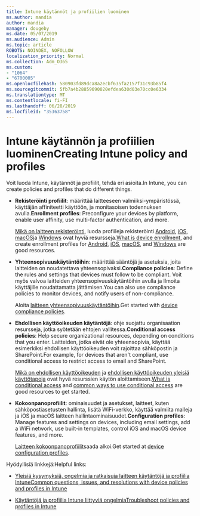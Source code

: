 ```yaml
---
title: Intune käytännöt ja profiilien luominen
ms.author: mandia
author: mandia
manager: dougeby
ms.date: 05/07/2019
ms.audience: Admin
ms.topic: article
ROBOTS: NOINDEX, NOFOLLOW
localization_priority: Normal
ms.collection: Adm_O365
ms.custom:
- "1064"
- "6700005"
ms.openlocfilehash: 580903fd89dca8a2ecbf635fa2157f31c93b85f4
ms.sourcegitcommit: 5fb7a4b28859690020efdea630d03e70cc0e6334
ms.translationtype: MT
ms.contentlocale: fi-FI
ms.lasthandoff: 06/28/2019
ms.locfileid: "35363758"
---
```

# <a name="creating-intune-policy-and-profiles"></a><span data-ttu-id="63f2e-102">Intune käytännön ja profiilien luominen</span><span class="sxs-lookup"><span data-stu-id="63f2e-102">Creating Intune policy and profiles</span></span>

<span data-ttu-id="63f2e-103">Voit luoda Intune, käytännöt ja profiilit, tehdä eri asioita.</span><span class="sxs-lookup"><span data-stu-id="63f2e-103">In Intune, you can create policies and profiles that do different things.</span></span>

- <span data-ttu-id="63f2e-104">**Rekisteröinti profiilit**: määrittää laitteeseen valmiiksi-ympäristössä, käyttäjän affiniteetti käyttöön, ja monitasoisen todennuksen avulla.</span><span class="sxs-lookup"><span data-stu-id="63f2e-104">**Enrollment profiles**: Preconfigure your devices by platform, enable user affinity, use multi-factor authentication, and more.</span></span>

  <span data-ttu-id="63f2e-105">[Mikä on laitteen rekisteröinti](https://docs.microsoft.com/intune/device-enrollment), luoda profiileja rekisteröinti [Android](https://docs.microsoft.com/intune/android-enroll), [iOS](https://docs.microsoft.com/intune/ios-enroll), [macOS](https://docs.microsoft.com/intune/macos-enroll)ja [Windows](https://docs.microsoft.com/intune/windows-enrollment-methods) ovat hyviä resursseja.</span><span class="sxs-lookup"><span data-stu-id="63f2e-105">[What is device enrollment](https://docs.microsoft.com/intune/device-enrollment), and create enrollment profiles for [Android](https://docs.microsoft.com/intune/android-enroll), [iOS](https://docs.microsoft.com/intune/ios-enroll), [macOS](https://docs.microsoft.com/intune/macos-enroll), and [Windows](https://docs.microsoft.com/intune/windows-enrollment-methods) are good resources.</span></span>

- <span data-ttu-id="63f2e-106">**Yhteensopivuuskäytäntöihin**: määrittää sääntöjä ja asetuksia, joita laitteiden on noudatettava yhteensopivaksi.</span><span class="sxs-lookup"><span data-stu-id="63f2e-106">**Compliance policies**: Define the rules and settings that devices must follow to be compliant.</span></span> <span data-ttu-id="63f2e-107">Voit myös valvoa laitteiden yhteensopivuuskäytäntöihin avulla ja Ilmoita käyttäjille noudattamatta jättämisen.</span><span class="sxs-lookup"><span data-stu-id="63f2e-107">You can also use compliance policies to monitor devices, and notify users of non-compliance.</span></span>

  <span data-ttu-id="63f2e-108">Aloita [laitteen yhteensopivuuskäytäntöihin](https://docs.microsoft.com/intune/device-compliance-get-started).</span><span class="sxs-lookup"><span data-stu-id="63f2e-108">Get started with [device compliance policies](https://docs.microsoft.com/intune/device-compliance-get-started).</span></span>
- <span data-ttu-id="63f2e-109">**Ehdollisen käyttöoikeuden käytäntöjä**: ohje suojattu organisaation resursseja, jotka syötetään ehtojen vallitessa.</span><span class="sxs-lookup"><span data-stu-id="63f2e-109">**Conditional access policies**: Help secure organizational resources, depending on conditions that you enter.</span></span> <span data-ttu-id="63f2e-110">Laitteiden, jotka eivät ole yhteensopivia, käyttää esimerkiksi ehdollisen käyttöoikeuden voit rajoittaa sähköpostin ja SharePoint.</span><span class="sxs-lookup"><span data-stu-id="63f2e-110">For example, for devices that aren't compliant, use conditional access to restrict access to email and SharePoint.</span></span>

  <span data-ttu-id="63f2e-111">[Mikä on ehdollisen käyttöoikeuden](https://docs.microsoft.com/intune/conditional-access) ja [ehdollisen käyttöoikeuden yleisiä käyttötapoja](https://docs.microsoft.com/intune/conditional-access-intune-common-ways-use) ovat hyvä resurssien käytön aloittamiseen.</span><span class="sxs-lookup"><span data-stu-id="63f2e-111">[What is conditional access](https://docs.microsoft.com/intune/conditional-access) and [common ways to use conditional access](https://docs.microsoft.com/intune/conditional-access-intune-common-ways-use) are good resources to get started.</span></span>

- <span data-ttu-id="63f2e-112">**Kokoonpanoprofiilit**: ominaisuudet ja asetukset, laitteet, kuten sähköpostiasetusten hallinta, lisätä WiFi-verkko, käyttää valmiita malleja ja iOS ja macOS laitteen hallintaominaisuudet.</span><span class="sxs-lookup"><span data-stu-id="63f2e-112">**Configuration profiles**: Manage features and settings on devices, including email settings, add a WiFi network, use built-in templates, control iOS and macOS device features, and more.</span></span>

  <span data-ttu-id="63f2e-113">[Laitteen kokoonpanoprofiilit](https://docs.microsoft.com/intune/device-profiles)saada alkoi.</span><span class="sxs-lookup"><span data-stu-id="63f2e-113">Get started at [device configuration profiles](https://docs.microsoft.com/intune/device-profiles).</span></span>

<span data-ttu-id="63f2e-114">Hyödyllisiä linkkejä:</span><span class="sxs-lookup"><span data-stu-id="63f2e-114">Helpful links:</span></span>

- [<span data-ttu-id="63f2e-115">Yleisiä kysymyksiä, ongelmia ja ratkaisuja laitteen käytäntöjä ja profiilia Intune</span><span class="sxs-lookup"><span data-stu-id="63f2e-115">Common questions, issues, and resolutions with device policies and profiles in Intune</span></span>](https://docs.microsoft.com/intune/device-profile-troubleshoot)

- [<span data-ttu-id="63f2e-116">Käytäntöjä ja profiilia Intune liittyviä ongelmia</span><span class="sxs-lookup"><span data-stu-id="63f2e-116">Troubleshoot policies and profiles in Intune</span></span>](https://docs.microsoft.com/intune/troubleshoot-policies-in-microsoft-intune)
